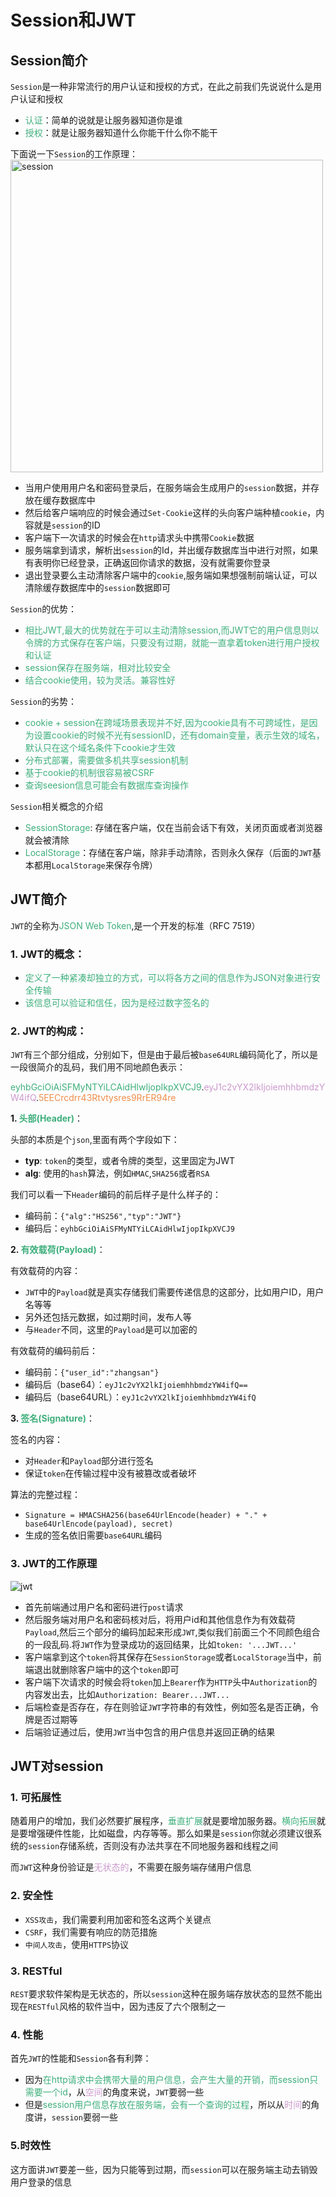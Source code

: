 # Session和JWT

## Session简介
`Session`是一种非常流行的用户认证和授权的方式，在此之前我们先说说什么是用户认证和授权
+ <font color=#3eaf7c>认证</font>：简单的说就是让服务器知道你是谁
+ <font color=#3eaf7c>授权</font>：就是让服务器知道什么你能干什么你不能干

下面说一下`Session`的工作原理：
<img :src="$withBase('/session.png')" height="500px" width="500px" alt="session">

+ 当用户使用用户名和密码登录后，在服务端会生成用户的`session`数据，并存放在缓存数据库中
+ 然后给客户端响应的时候会通过`Set-Cookie`这样的头向客户端种植`cookie`，内容就是`session`的ID
+ 客户端下一次请求的时候会在`http`请求头中携带`Cookie`数据
+ 服务端拿到请求，解析出`session`的Id，并出缓存数据库当中进行对照，如果有表明你已经登录，正确返回你请求的数据，没有就需要你登录
+ 退出登录要么主动清除客户端中的`cookie`,服务端如果想强制前端认证，可以清除缓存数据库中的`session`数据即可

`Session`的优势：
+ <font color=#3eaf7c>相比JWT,最大的优势就在于可以主动清除session,而JWT它的用户信息则以令牌的方式保存在客户端，只要没有过期，就能一直拿着token进行用户授权和认证</font>
+ <font color=#3eaf7c>session保存在服务端，相对比较安全</font>
+ <font color=#3eaf7c>结合cookie使用，较为灵活。兼容性好</font>

`Session`的劣势：
+ <font color=#3eaf7c>cookie + session在跨域场景表现并不好,因为cookie具有不可跨域性，是因为设置cookie的时候不光有sessionID，还有domain变量，表示生效的域名，默认只在这个域名条件下cookie才生效</font>
+ <font color=#3eaf7c>分布式部署，需要做多机共享session机制</font>
+ <font color=#3eaf7c>基于cookie的机制很容易被CSRF</font>
+ <font color=#3eaf7c>查询seesion信息可能会有数据库查询操作</font>

`Session`相关概念的介绍
+ <font color=#3eaf7c>SessionStorage</font>: 存储在客户端，仅在当前会话下有效，关闭页面或者浏览器就会被清除
+ <font color=#3eaf7c>LocalStorage</font>：存储在客户端，除非手动清除，否则永久保存（后面的`JWT`基本都用`LocalStorage`来保存令牌）

## JWT简介
`JWT`的全称为<font color=#3eaf7c>JSON Web Token</font>,是一个开发的标准（RFC 7519）

### 1. JWT的概念：
+ <font color=#3eaf7c>定义了一种紧凑却独立的方式，可以将各方之间的信息作为JSON对象进行安全传输</font>
+ <font color=#3eaf7c>该信息可以验证和信任，因为是经过数字签名的</font>

### 2. JWT的构成：

`JWT`有三个部分组成，分别如下，但是由于最后被`base64URL`编码简化了，所以是一段很简介的乱码，我们用不同地颜色表示：

<font color=#3eaf7c>eyhbGciOiAiSFMyNTYiLCAidHlwIjopIkpXVCJ9</font>.<font color=#CC99CD>eyJ1c2vYX2lkIjoiemhhbmdzYW4ifQ</font>.<font color=#f08d49>5EECrcdrr43Rtvtysres9RrER94re</font>

**1. <font color=#3eaf7c>头部(Header)</font>**：

头部的本质是个`json`,里面有两个字段如下：
  + **typ**: `token`的类型，或者令牌的类型，这里固定为JWT
  + **alg**: 使用的`hash`算法，例如`HMAC`,`SHA256`或者`RSA`

我们可以看一下`Header`编码的前后样子是什么样子的：
  + 编码前：`{"alg":"HS256","typ":"JWT"}`
  + 编码后：`eyhbGciOiAiSFMyNTYiLCAidHlwIjopIkpXVCJ9`

**2. <font color=#3eaf7c>有效载荷(Payload)</font>**：

有效载荷的内容：
  + `JWT`中的`Payload`就是真实存储我们需要传递信息的这部分，比如用户ID，用户名等等
  + 另外还包括元数据，如过期时间，发布人等
  + 与`Header`不同，这里的`Payload`是可以加密的

有效载荷的编码前后：
  + 编码前：`{"user_id":"zhangsan"}`
  + 编码后（base64）：`eyJ1c2vYX2lkIjoiemhhbmdzYW4ifQ==`
  + 编码后（base64URL）：`eyJ1c2vYX2lkIjoiemhhbmdzYW4ifQ`

**3. <font color=#3eaf7c>签名(Signature)</font>**：

签名的内容：
  + 对`Header`和`Payload`部分进行签名
  + 保证`token`在传输过程中没有被篡改或者破坏

算法的完整过程：
  + `Signature = HMACSHA256(base64UrlEncode(header) + "." + base64UrlEncode(payload), secret)`
  + 生成的签名依旧需要`base64URL`编码

### 3. JWT的工作原理
<img :src="$withBase('/jwt.jpg')" alt="jwt">

+ 首先前端通过用户名和密码进行`post`请求
+ 然后服务端对用户名和密码核对后，将用户id和其他信息作为有效载荷`Payload`,然后三个部分的编码加起来形成`JWT`,类似我们前面三个不同颜色组合的一段乱码.将`JWT`作为登录成功的返回结果，比如`token: '...JWT...'`
+ 客户端拿到这个`token`将其保存在`SessionStorage`或者`LocalStorage`当中，前端退出就删除客户端中的这个`token`即可
+ 客户端下次请求的时候会将`token`加上`Bearer`作为`HTTP`头中`Authorization`的内容发出去，比如`Authorization: Bearer...JWT...`
+ 后端检查是否存在，存在则验证`JWT`字符串的有效性，例如签名是否正确，令牌是否过期等
+ 后端验证通过后，使用`JWT`当中包含的用户信息并返回正确的结果

## JWT对session

### 1. 可拓展性
随着用户的增加，我们必然要扩展程序，<font color=#3eaf7c>垂直扩展</font>就是要增加服务器。<font color=#3eaf7c>横向拓展</font>就是要增强硬件性能，比如磁盘，内存等等。那么如果是`session`你就必须建议很系统的`session`存储系统，否则没有办法共享在不同地服务器和线程之间

而`JWT`这种身份验证是<font color=#CC99CD>无状态的</font>，不需要在服务端存储用户信息

### 2. 安全性
+ `XSS攻击`，我们需要利用加密和签名这两个关键点
+ `CSRF`，我们需要有响应的防范措施
+ `中间人攻击`，使用`HTTPS`协议

### 3. RESTful
`REST`要求软件架构是无状态的，所以`session`这种在服务端存放状态的显然不能出现在`RESTful`风格的软件当中，因为违反了六个限制之一

### 4. 性能
首先`JWT`的性能和`Session`各有利弊：
+ 因为<font color=#3eaf7c>在http请求中会携带大量的用户信息，会产生大量的开销，而session只需要一个id</font>，从<font color=#CC99CD>空间</font>的角度来说，`JWT`要弱一些
+ 但是<font color=#3eaf7c>session用户信息存放在服务端，会有一个查询的过程</font>，所以从<font color=#CC99CD>时间</font>的角度讲，`session`要弱一些

### 5.时效性
这方面讲`JWT`要差一些，因为只能等到过期，而`session`可以在服务端主动去销毁用户登录的信息